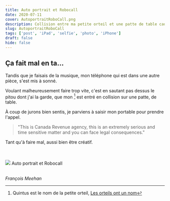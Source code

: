 ```yaml
---
title: Auto portrait et Robocall
date: 2020-07-11
cover: AutoportraitRoboCall.png
description: Collision entre ma petite orteil et une patte de table causé par un robocall
slug: AutoportraitRoboCall
tags: ['post', 'iPad', 'selfie', 'photo', 'iPhone']
draft: false
hide: false
---
```


## Ça fait mal en ta...

Tandis que je faisais de la musique, mon téléphone qui est dans une autre pièce, s'est mis à sonné.

Voulant malheureusement faire trop vite, c'est en sautant pas dessus le pitou dont j'ai la garde, que mon [^Quintus] est entré en collision sur une patte, de table.

À coup de jurons bien sentis, je parviens à saisir mon portable pour prendre l'appel.

> "This is Canada Revenue agency, this is an extremely serious and time sensitive matter and you can face legal consequences."

Tant qu'à faire mal, aussi bien être créatif.

<br/>
<br/>

<Flex>
  <Card width={[ 256, 320 ]} mx='auto'>
    <Image src='AutoportraitRoboCall.png'/>
    <Text>
      Auto portrait et Robocall
    </Text>
  </Card>
</Flex>

<br/>
<br/>


*François Meehan*

[^Quintus]: Quintus est le nom de la petite orteil, [Les orteils ont un nom](https://jeretiens.net/quel-est-le-nom-des-orteils/)

